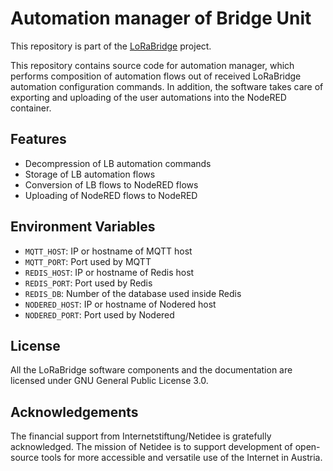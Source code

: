 Automation manager of Bridge Unit
============================================

This repository is part of the [LoRaBridge](https://github.com/lorabridge2/lorabridge) project.

This repository contains source code for automation manager, which performs composition of automation
flows out of received LoRaBridge automation configuration commands. In addition, the software takes care of exporting and uploading
of the user automations into the NodeRED container. 

Features
--------
- Decompression of LB automation commands
- Storage of LB automation flows
- Conversion of LB flows to NodeRED flows
- Uploading of NodeRED flows to NodeRED

## Environment Variables

- `MQTT_HOST`: IP or hostname of MQTT host
- `MQTT_PORT`: Port used by MQTT
- `REDIS_HOST`: IP or hostname of Redis host
- `REDIS_PORT`: Port used by Redis
- `REDIS_DB`: Number of the database used inside Redis
- `NODERED_HOST`: IP or hostname of Nodered host
- `NODERED_PORT`: Port used by Nodered

## License

All the LoRaBridge software components and the documentation are licensed under GNU General Public License 3.0.

## Acknowledgements
The financial support from Internetstiftung/Netidee is gratefully acknowledged. The mission of Netidee is to support development of open-source tools for more accessible and versatile use of the Internet in Austria.
